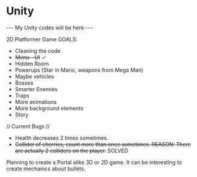# Unity

--- My Unity codes will be here ---

2D Platformer Game GOALS:

- Cleaning the code
- ~~Menu - UI~~ ✓
- Hidden Room
- Powerups (Star in Mario, weapons from Mega Man)
- Maybe vehicles
- Bosses
- Smarter Enemies
- Traps
- More animations
- More background elements
- Story

// Current Bugs //

- Health decreases 2 times sometimes.
- ~~Collider of cherries, count more than once sometimes. REASON: There are actually 2 colliders on the player.~~ SOLVED


Planning to create a Portal alike 3D or 2D game. It can be interesting to create mechanics about bullets.
